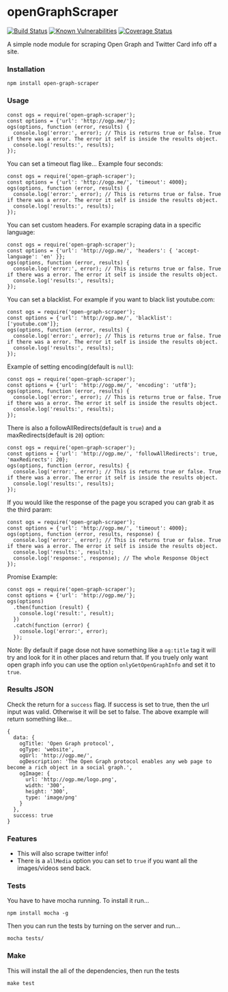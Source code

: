openGraphScraper
==============
[![Build Status](https://travis-ci.org/jshemas/openGraphScraper.png?branch=master)](https://travis-ci.org/jshemas/openGraphScraper)
[![Known Vulnerabilities](https://snyk.io/test/github/jshemas/openGraphScraper/badge.svg)](https://snyk.io/test/github/jshemas/openGraphScraper)
[![Coverage Status](https://coveralls.io/repos/github/jshemas/openGraphScraper/badge.svg?branch=master)](https://coveralls.io/github/jshemas/openGraphScraper?branch=master)

A simple node module for scraping Open Graph and Twitter Card info off a site.

### Installation
```
npm install open-graph-scraper
```

### Usage
```
const ogs = require('open-graph-scraper');
const options = {'url': 'http://ogp.me/'};
ogs(options, function (error, results) {
  console.log('error:', error); // This is returns true or false. True if there was a error. The error it self is inside the results object.
  console.log('results:', results);
});

```

You can set a timeout flag like... Example four seconds:
```
const ogs = require('open-graph-scraper');
const options = {'url': 'http://ogp.me/', 'timeout': 4000};
ogs(options, function (error, results) {
  console.log('error:', error); // This is returns true or false. True if there was a error. The error it self is inside the results object.
  console.log('results:', results);
});
```

You can set custom headers. For example scraping data in a specific language:
```
const ogs = require('open-graph-scraper');
const options = {'url': 'http://ogp.me/', 'headers': { 'accept-language': 'en' }};
ogs(options, function (error, results) {
  console.log('error:', error); // This is returns true or false. True if there was a error. The error it self is inside the results object.
  console.log('results:', results);
});
```

You can set a blacklist. For example if you want to black list youtube.com:
```
const ogs = require('open-graph-scraper');
const options = {'url': 'http://ogp.me/', 'blacklist': ['youtube.com']};
ogs(options, function (error, results) {
  console.log('error:', error); // This is returns true or false. True if there was a error. The error it self is inside the results object.
  console.log('results:', results);
});
```

Example of setting encoding(default is `null`):
```
const ogs = require('open-graph-scraper');
const options = {'url': 'http://ogp.me/', 'encoding': 'utf8'};
ogs(options, function (error, results) {
  console.log('error:', error); // This is returns true or false. True if there was a error. The error it self is inside the results object.
  console.log('results:', results);
});
```

There is also a followAllRedirects(default is `true`) and a maxRedirects(default is `20`) option:
```
const ogs = require('open-graph-scraper');
const options = {'url': 'http://ogp.me/', 'followAllRedirects': true, 'maxRedirects': 20};
ogs(options, function (error, results) {
  console.log('error:', error); // This is returns true or false. True if there was a error. The error it self is inside the results object.
  console.log('results:', results);
});
```

If you would like the response of the page you scraped you can grab it as the third param:
```
const ogs = require('open-graph-scraper');
const options = {'url': 'http://ogp.me/', 'timeout': 4000};
ogs(options, function (error, results, response) {
  console.log('error:', error); // This is returns true or false. True if there was a error. The error it self is inside the results object.
  console.log('results:', results);
  console.log('response:', response); // The whole Response Object
});
```

Promise Example:
```
const ogs = require('open-graph-scraper');
const options = {'url': 'http://ogp.me/'};
ogs(options)
  .then(function (result) {
    console.log('result:', result);
  })
  .catch(function (error) {
    console.log('error:', error);
  });
```

Note: By default if page dose not have something like a `og:title` tag it will try and look for it in other places and return that. If you truely only want open graph info you can use the option `onlyGetOpenGraphInfo` and set it to `true`.

### Results JSON
Check the return for a ```success``` flag. If success is set to true, then the url input was valid. Otherwise it will be set to false. The above example will return something like...
```
{
  data: {
    ogTitle: 'Open Graph protocol',
    ogType: 'website',
    ogUrl: 'http://ogp.me/',
    ogDescription: 'The Open Graph protocol enables any web page to become a rich object in a social graph.',
    ogImage: {
      url: 'http://ogp.me/logo.png',
      width: '300',
      height: '300',
      type: 'image/png'
    }
  },
  success: true
}
```

### Features
- This will also scrape twitter info!
- There is a `allMedia` option you can set to `true` if you want all the images/videos send back.

### Tests
You have to have mocha running. To install it run...
```
npm install mocha -g
```
Then you can run the tests by turning on the server and run...
```
mocha tests/
```

### Make
This will install the all of the dependencies, then run the tests
```
make test
```
